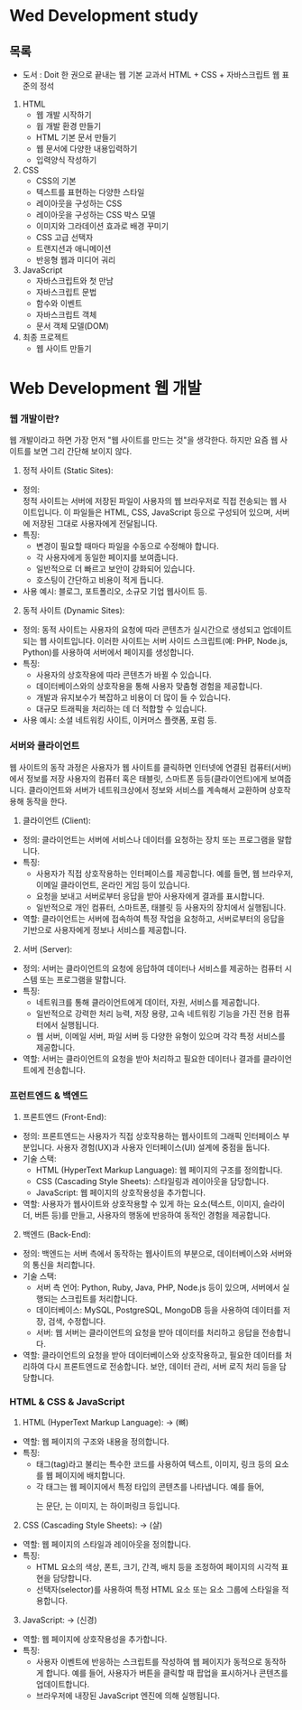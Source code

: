 # Wed Development study

## 목록
- 도서 : Doit 한 권으로 끝내는 웹 기본 교과서 HTML + CSS + 자바스크립트 웹 표준의 정석  
  
1. HTML
    - 웹 개발 시작하기
    - 웝 개발 환경 만들기
    - HTML 기본 문서 만들기
    - 웹 문서에 다양한 내용입력하기
    - 입력양식 작성하기
2. CSS
    - CSS의 기본
    - 텍스트를 표현하는 다양한 스타일
    - 레이아웃을 구성하는 CSS
    - 레이아웃을 구성하는 CSS 박스 모델
    - 이미지와 그라데이션 효과로 배경 꾸미기
    - CSS 고급 선택자
    - 트랜지션과 애니메이션
    - 반응형 웹과 미디어 궈리
3. JavaScript
    - 자바스크립트와 첫 만남
    - 자바스크립트 문법
    - 함수와 이벤트
    - 자바스크립트 객체
    - 문서 객체 모델(DOM)
4. 최종 프로젝트
    - 웹 사이트 만들기
  
    
  
# Web Development 웹 개발
### 웹 개발이란?
 웹 개발이라고 하면 가장 먼저 "웹 사이트를 만드는 것"을 생각한다. 하지만 요즘 웹 사이트를 보면 그리 간단해 보이지 않다.  
1. 정적 사이트 (Static Sites):
- 정의:   
    정적 사이트는 서버에 저장된 파일이 사용자의 웹 브라우저로 직접 전송되는 웹 사이트입니다. 이 파일들은 HTML, CSS, JavaScript 등으로 구성되어 있으며, 서버에 저장된 그대로 사용자에게 전달됩니다.  
- 특징:  
    - 변경이 필요할 때마다 파일을 수동으로 수정해야 합니다.
    - 각 사용자에게 동일한 페이지를 보여줍니다.
    - 일반적으로 더 빠르고 보안이 강화되어 있습니다.
    - 호스팅이 간단하고 비용이 적게 듭니다.
- 사용 예시: 블로그, 포트폴리오, 소규모 기업 웹사이트 등.
  
2. 동적 사이트 (Dynamic Sites):
- 정의: 동적 사이트는 사용자의 요청에 따라 콘텐츠가 실시간으로 생성되고 업데이트되는 웹 사이트입니다. 이러한 사이트는 서버 사이드 스크립트(예: PHP, Node.js, Python)를 사용하여 서버에서 페이지를 생성합니다.  
- 특징:  
    - 사용자의 상호작용에 따라 콘텐츠가 바뀔 수 있습니다.
    - 데이터베이스와의 상호작용을 통해 사용자 맞춤형 경험을 제공합니다.
    - 개발과 유지보수가 복잡하고 비용이 더 많이 들 수 있습니다.
    - 대규모 트래픽을 처리하는 데 더 적합할 수 있습니다.
- 사용 예시: 소셜 네트워킹 사이트, 이커머스 플랫폼, 포럼 등.
  
### 서버와 클라이언트
 웹 사이트의 동작 과정은 사용자가 웹 사이트를 클릭하면 인터넷에 연결된 컴퓨터(서버)에서 정보를 저장 사용자의 컴퓨터 혹은 태블릿, 스마트폰 등등(클라이언트)에게 보여줍니다.
 클라이언트와 서버가 네트워크상에서 정보와 서비스를 계속해서 교환하며 상호작용해 동작을 한다.
1. 클라이언트 (Client):
- 정의: 클라이언트는 서버에 서비스나 데이터를 요청하는 장치 또는 프로그램을 말합니다.
- 특징:  
    - 사용자가 직접 상호작용하는 인터페이스를 제공합니다. 예를 들면, 웹 브라우저, 이메일 클라이언트, 온라인 게임 등이 있습니다.
    - 요청을 보내고 서버로부터 응답을 받아 사용자에게 결과를 표시합니다.
    - 일반적으로 개인 컴퓨터, 스마트폰, 태블릿 등 사용자의 장치에서 실행됩니다.
- 역할: 클라이언트는 서버에 접속하여 특정 작업을 요청하고, 서버로부터의 응답을 기반으로 사용자에게 정보나 서비스를 제공합니다.
  
2. 서버 (Server):
- 정의: 서버는 클라이언트의 요청에 응답하여 데이터나 서비스를 제공하는 컴퓨터 시스템 또는 프로그램을 말합니다.
- 특징:  
    - 네트워크를 통해 클라이언트에게 데이터, 자원, 서비스를 제공합니다.
    - 일반적으로 강력한 처리 능력, 저장 용량, 고속 네트워킹 기능을 가진 전용 컴퓨터에서 실행됩니다.
    - 웹 서버, 이메일 서버, 파일 서버 등 다양한 유형이 있으며 각각 특정 서비스를 제공합니다.
- 역할: 서버는 클라이언트의 요청을 받아 처리하고 필요한 데이터나 결과를 클라이언트에게 전송합니다.
  
### 프런트엔드 & 백엔드

1. 프론트엔드 (Front-End):
- 정의: 프론트엔드는 사용자가 직접 상호작용하는 웹사이트의 그래픽 인터페이스 부분입니다. 사용자 경험(UX)과 사용자 인터페이스(UI) 설계에 중점을 둡니다.
- 기술 스택:
    - HTML (HyperText Markup Language): 웹 페이지의 구조를 정의합니다.
    - CSS (Cascading Style Sheets): 스타일링과 레이아웃을 담당합니다.
    - JavaScript: 웹 페이지의 상호작용성을 추가합니다.
- 역할: 사용자가 웹사이트와 상호작용할 수 있게 하는 요소(텍스트, 이미지, 슬라이더, 버튼 등)를 만들고, 사용자의 행동에 반응하여 동적인 경험을 제공합니다.
  
2. 백엔드 (Back-End):
- 정의: 백엔드는 서버 측에서 동작하는 웹사이트의 부분으로, 데이터베이스와 서버와의 통신을 처리합니다.
- 기술 스택:
    - 서버 측 언어: Python, Ruby, Java, PHP, Node.js 등이 있으며, 서버에서 실행되는 스크립트를 처리합니다.
    - 데이터베이스: MySQL, PostgreSQL, MongoDB 등을 사용하여 데이터를 저장, 검색, 수정합니다.
    - 서버: 웹 서버는 클라이언트의 요청을 받아 데이터를 처리하고 응답을 전송합니다.
- 역할: 클라이언트의 요청을 받아 데이터베이스와 상호작용하고, 필요한 데이터를 처리하여 다시 프론트엔드로 전송합니다. 보안, 데이터 관리, 서버 로직 처리 등을 담당합니다.
  
### HTML & CSS & JavaScript
1. HTML (HyperText Markup Language): -> (뼈)
- 역할: 웹 페이지의 구조와 내용을 정의합니다.
- 특징:  
    - 태그(tag)라고 불리는 특수한 코드를 사용하여 텍스트, 이미지, 링크 등의 요소를 웹 페이지에 배치합니다.
    - 각 태그는 웹 페이지에서 특정 타입의 콘텐츠를 나타냅니다. 예를 들어, <p>는 문단, <img>는 이미지, <a>는 하이퍼링크 등입니다.
  
2. CSS (Cascading Style Sheets): -> (살)
- 역할: 웹 페이지의 스타일과 레이아웃을 정의합니다.
- 특징:  
    - HTML 요소의 색상, 폰트, 크기, 간격, 배치 등을 조정하여 페이지의 시각적 표현을 담당합니다.
    - 선택자(selector)를 사용하여 특정 HTML 요소 또는 요소 그룹에 스타일을 적용합니다.
  
3. JavaScript: -> (신경)
- 역할: 웹 페이지에 상호작용성을 추가합니다.
- 특징:  
    - 사용자 이벤트에 반응하는 스크립트를 작성하여 웹 페이지가 동적으로 동작하게 합니다. 예를 들어, 사용자가 버튼을 클릭할 때 팝업을 표시하거나 콘텐츠를 업데이트합니다.
    - 브라우저에 내장된 JavaScript 엔진에 의해 실행됩니다.